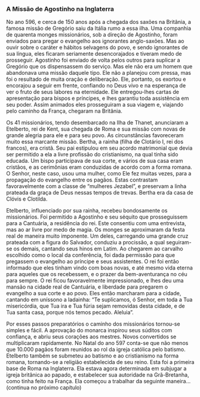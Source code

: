 ### A Missão de Agostinho na Inglaterra 

No ano 596, e cerca de 150 anos após a chegada dos saxões na Britânia, a famosa missão de Gregório saiu da Itália rumo a essa ilha. Uma companhia de quarenta monges missionários, sob a direção de Agostinho, foram enviados para pregar o evangelho aos ignorantes anglo-saxões. Mas ao ouvir sobre o caráter e hábitos selvagens do povo, e sendo ignorantes de sua língua, eles ficaram seriamente desencorajados e tiveram medo de prosseguir. Agostinho foi enviado de volta pelos outros para suplicar a Gregório que os dispensassem do serviço. Mas ele não era um homem que abandonava uma missão daquele tipo. Ele não a planejou com pressa, mas foi o resultado de muita oração e deliberação. Ele, portanto, os exortou e encorajou a seguir em frente, confiando no Deus vivo e na esperança de ver o fruto de seus labores na eternidade. Ele entregou-lhes cartas de apresentação para bispos e príncipes, e lhes garantiu toda assistência em seu poder. Assim animados eles prosseguiram a sua viagem e, viajando pelo caminho da França, chegaram na Britânia.

Os 41 missionários, tendo desembarcado na Ilha de Thanet, anunciaram a Etelberto, rei de Kent, sua chegada de Roma e sua missão com novas de grande alegria para ele e para seu povo. As circunstâncias favoreceram muito essa marcante missão. Bertha, a rainha (filha de Clotário I, rei dos francos), era cristã. Seu pai estipulou em seu acordo matrimonial que devia ser permitido a ela a livre profissão do cristianismo, na qual tinha sido educada. Um bispo participava de sua corte, e vários de sua casa eram cristãos, e as cerimônias eram conduzidas de acordo com a forma romana. O Senhor, neste caso, usou uma mulher, como Ele fez muitas vezes, para a propagação do evangelho entre os pagãos. Estas contrastam favoravelmente com a classe de “mulheres Jezabel”, e preservam a linha prateada da graça de Deus nessas tempos de trevas. Bertha era da casa de Clóvis e Clotilda.

Etelberto, influenciado por sua rainha, recebeu bondosamente os missionários. Foi permitido a Agostinho e seu séquito que prosseguissem para a Cantuária, a residência do rei. Este consentiu com uma entrevista, mas ao ar livre por medo de magia. Os monges se aproximaram da festa real de maneira muito imponente. Um deles, carregando uma grande cruz prateada com a figura do Salvador, conduziu a procissão, a qual seguiram-se os demais, cantando seus hinos em Latim. Ao chegarem ao carvalho escolhido como o local da conferência, foi dada permissão para que pregassem o evangelho ao príncipe e seus assistentes. O rei foi então informado que eles tinham vindo com boas novas, e até mesmo vida eterna para aqueles que os recebessem, e o prazer da bem-aventurança no céu para sempre. O rei ficou favoravelmente impressionado, e lhes deu uma mansão na cidade real de Cantuária, e liberdade para pregarem o evangelho a sua corte e ao povo. Eles então marcharam para a cidade, cantando em uníssono a ladainha: “Te suplicamos, ó Senhor, em toda a Tua misericórdia, que Tua ira e Tua fúria sejam removidas desta cidade, e de Tua santa casa, porque nós temos pecado. Aleluia”.

Por esses passos preparatórios o caminho dos missionários tornou-se simples e fácil. A aprovação do monarca inspirou seus súditos com confiança, e abriu seus corações aos mestres. Novos convertidos se multiplicaram rapidamente. No Natal do ano 597 conta-se que não menos que 10.000 pagãos foram reunidos ao rol da igreja católica pelo batismo. Etelberto também se submeteu ao batismo e ao cristianismo na forma romana, tornando-se a religião estabelecida de seu reino. Esta foi a primeira base de Roma na Inglaterra. Ela estava agora determinada em subjugar a igreja britânica ao papado, e estabelecer sua autoridade na Grã-Bretanha, como tinha feito na França. Ela começou a trabalhar da seguinte maneira…(continua no próximo capítulo)